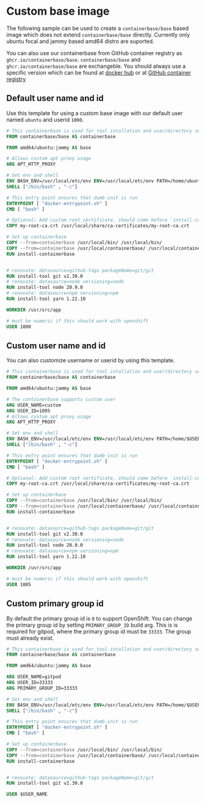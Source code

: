 # Custom base image

The following sample can be used to create a `containerbase/base` based image which does not extend `containerbase/base` directly.
Currently only ubuntu focal and jammy based amd64 distro are suported.

You can also use our containerbase from GitHub container registry as `ghcr.io/containerbase/base`.
`containerbase/base` and `ghcr.io/containerbase/base` are exchangeble.
You should always use a specific version which can be found at [docker hub](https://hub.docker.com/r/containerbase/base/tags) or at [GitHub container registry](ghcr.io/containerbase/base)

## Default user name and id

Use this template for using a custom base image with our default user named `ubuntu` and userid `1000`.

```dockerfile
# This containerbase is used for tool intallation and user/directory setup
FROM containerbase/base AS containerbase

FROM amd64/ubuntu:jammy AS base

# Allows custom apt proxy usage
ARG APT_HTTP_PROXY

# Set env and shell
ENV BASH_ENV=/usr/local/etc/env ENV=/usr/local/etc/env PATH=/home/ubuntu/bin:$PATH
SHELL ["/bin/bash" , "-c"]

# This entry point ensures that dumb-init is run
ENTRYPOINT [ "docker-entrypoint.sh" ]
CMD [ "bash" ]

# Optional: Add custom root certificate, should come before `install-containerbase`
COPY my-root-ca.crt /usr/local/share/ca-certificates/my-root-ca.crt

# Set up containerbase
COPY --from=containerbase /usr/local/bin/ /usr/local/bin/
COPY --from=containerbase /usr/local/containerbase/ /usr/local/containerbase/
RUN install-containerbase


# renovate: datasource=github-tags packageName=git/git
RUN install-tool git v2.30.0
# renovate: datasource=node versioning=node
RUN install-tool node 20.9.0
# renovate: datasource=npm versioning=npm
RUN install-tool yarn 1.22.10

WORKDIR /usr/src/app

# must be numeric if this should work with openshift
USER 1000
```

## Custom user name and id

You can also customize username or userid by using this template.

```dockerfile
# This containerbase is used for tool intallation and user/directory setup
FROM containerbase/base AS containerbase

FROM amd64/ubuntu:jammy AS base

# The containerbase supports custom user
ARG USER_NAME=custom
ARG USER_ID=1005
# Allows custom apt proxy usage
ARG APT_HTTP_PROXY

# Set env and shell
ENV BASH_ENV=/usr/local/etc/env ENV=/usr/local/etc/env PATH=/home/$USER_NAME/bin:$PATH
SHELL ["/bin/bash" , "-c"]

# This entry point ensures that dumb-init is run
ENTRYPOINT [ "docker-entrypoint.sh" ]
CMD [ "bash" ]

# Optional: Add custom root certificate, should come before `install-containerbase`
COPY my-root-ca.crt /usr/local/share/ca-certificates/my-root-ca.crt

# Set up containerbase
COPY --from=containerbase /usr/local/bin/ /usr/local/bin/
COPY --from=containerbase /usr/local/containerbase/ /usr/local/containerbase/
RUN install-containerbase


# renovate: datasource=github-tags packageName=git/git
RUN install-tool git v2.30.0
# renovate: datasource=node versioning=node
RUN install-tool node 20.9.0
# renovate: datasource=npm versioning=npm
RUN install-tool yarn 1.22.10

WORKDIR /usr/src/app

# must be numeric if this should work with openshift
USER 1005
```

## Custom primary group id

By default the primary group id is `0` to support OpenShift.
You can change the primary group id by setting `PRIMARY_GROUP_ID` build arg.
This is is required for gitpod, where the primary group id must be `33333`.
The group must already exist.

```dockerfile
# This containerbase is used for tool intallation and user/directory setup
FROM containerbase/base AS containerbase

FROM amd64/ubuntu:jammy AS base

ARG USER_NAME=gitpod
ARG USER_ID=33333
ARG PRIMARY_GROUP_ID=33333

# Set env and shell
ENV BASH_ENV=/usr/local/etc/env ENV=/usr/local/etc/env PATH=/home/$USER_NAME/bin:$PATH
SHELL ["/bin/bash" , "-c"]

# This entry point ensures that dumb-init is run
ENTRYPOINT [ "docker-entrypoint.sh" ]
CMD [ "bash" ]

# Set up containerbase
COPY --from=containerbase /usr/local/bin/ /usr/local/bin/
COPY --from=containerbase /usr/local/containerbase/ /usr/local/containerbase/
RUN install-containerbase


# renovate: datasource=github-tags packageName=git/git
RUN install-tool git v2.30.0

USER $USER_NAME
```
